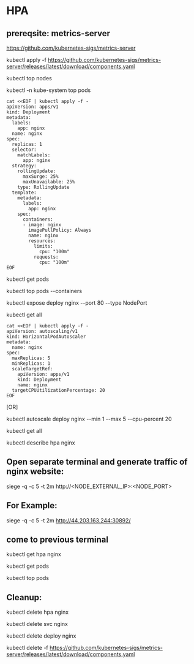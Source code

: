 HPA
====
prereqsite: metrics-server
----------------------------
https://github.com/kubernetes-sigs/metrics-server

kubectl apply -f https://github.com/kubernetes-sigs/metrics-server/releases/latest/download/components.yaml

kubectl top nodes

kubectl -n kube-system top pods 

```
cat <<EOF | kubectl apply -f -
apiVersion: apps/v1
kind: Deployment
metadata:
  labels:
    app: nginx
  name: nginx
spec:
  replicas: 1
  selector:
    matchLabels:
      app: nginx
  strategy:
    rollingUpdate:
      maxSurge: 25%
      maxUnavailable: 25%
    type: RollingUpdate
  template:
    metadata:
      labels:
        app: nginx
    spec:
      containers:
      - image: nginx
        imagePullPolicy: Always
        name: nginx
        resources:
          limits: 
            cpu: "100m"
          requests:
            cpu: "100m"
EOF
```

kubectl get pods

kubectl top pods --containers

kubectl expose deploy nginx --port 80 --type NodePort

kubectl get all

```
cat <<EOF | kubectl apply -f -
apiVersion: autoscaling/v1
kind: HorizontalPodAutoscaler
metadata:
  name: nginx
spec:
  maxReplicas: 5
  minReplicas: 1
  scaleTargetRef:
    apiVersion: apps/v1
    kind: Deployment
    name: nginx
  targetCPUUtilizationPercentage: 20
EOF
```

[OR]

kubectl autoscale deploy nginx --min 1 --max 5 --cpu-percent 20

kubectl get all 

kubectl describe hpa nginx  

Open separate terminal and generate traffic of nginx website:
-------------------------------------------------------------
siege -q -c 5 -t 2m http://<NODE_EXTERNAL_IP>:<NODE_PORT>

For Example:
------------
siege -q -c 5 -t 2m http://44.203.163.244:30892/

come to previous terminal
-------------------------
kubectl get hpa nginx

kubectl get pods 

kubectl top pods



Cleanup:
--------
kubectl delete hpa nginx

kubectl delete svc nginx

kubectl delete deploy nginx

kubectl delete -f https://github.com/kubernetes-sigs/metrics-server/releases/latest/download/components.yaml